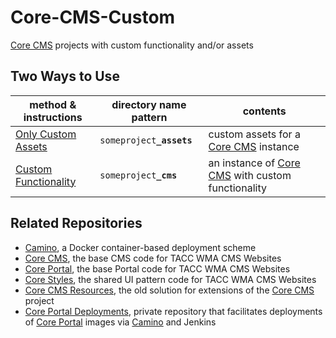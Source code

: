 # Core-CMS-Custom

[Core CMS] projects with custom functionality and/or assets

## Two Ways to Use

| method & instructions | directory name pattern | contents |
| - | - | - |
| [Only Custom Assets](./README_assets.md) | `someproject`**`_assets`** | custom assets for a [Core CMS] instance |
| [Custom Functionality](./README_cms.md) | `someproject`**`_cms`** | an instance of [Core CMS] with custom functionality |

## Related Repositories

- [Camino], a Docker container-based deployment scheme
- [Core CMS], the base CMS code for TACC WMA CMS Websites
- [Core Portal], the base Portal code for TACC WMA CMS Websites
- [Core Styles], the shared UI pattern code for TACC WMA CMS Websites
- [Core CMS Resources], the old solution for extensions of the [Core CMS] project
- [Core Portal Deployments], private repository that facilitates deployments of [Core Portal] images via [Camino] and Jenkins


<!-- Link Aliases -->

[Core Portal Deployments]: https://github.com/TACC/Core-Portal-Deployments
[Camino]: https://github.com/TACC/Camino
[Core CMS]: https://github.com/TACC/Core-CMS
[Core Styles]: https://github.com/TACC/tup-ui/tree/main/libs/core-styles
[Core CMS Resources]: https://github.com/TACC/Core-CMS-Resources
[Core Portal]: https://github.com/TACC/Core-Portal

